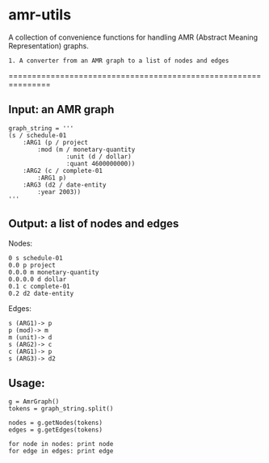 amr-utils
=========

A collection of convenience functions for handling AMR (Abstract Meaning Representation) graphs.


	1. A converter from an AMR graph to a list of nodes and edges
===============================================================

Input: an AMR graph
-------------------

    graph_string = '''
    (s / schedule-01
        :ARG1 (p / project
            :mod (m / monetary-quantity
                    :unit (d / dollar)
                    :quant 4600000000))
        :ARG2 (c / complete-01
            :ARG1 p)
        :ARG3 (d2 / date-entity
            :year 2003))
    '''


Output: a list of nodes and edges
---------------------------------

Nodes:

	0 s schedule-01
	0.0 p project
	0.0.0 m monetary-quantity
	0.0.0.0 d dollar
	0.1 c complete-01
	0.2 d2 date-entity

Edges:
	
	s (ARG1)-> p
	p (mod)-> m
	m (unit)-> d
	s (ARG2)-> c
	c (ARG1)-> p
	s (ARG3)-> d2


Usage: 
------

	g = AmrGraph()
	tokens = graph_string.split()
	
	nodes = g.getNodes(tokens)
	edges = g.getEdges(tokens)
	
	for node in nodes: print node
	for edge in edges: print edge
	


